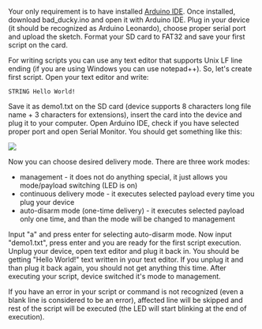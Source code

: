 
Your only requirement is to have installed [Arduino IDE](https://www.arduino.cc/en/Main/Software). Once installed, download bad_ducky.ino and open it with Arduino IDE. Plug in your device (it should be recognized as Arduino Leonardo), choose proper serial port and upload the sketch. Format your SD card to FAT32 and save your first script on the card.  

For writing scripts you can use any text editor that supports Unix LF line ending (if you are using Windows you can use notepad++). So, let's create first script. Open your text editor and write:

    STRING Hello World!

Save it as demo1.txt on the SD card (device supports 8 characters long file name + 3 characters for extensions), insert the card into the device and plug it to your computer. Open Arduino IDE, check if you have selected proper port and open Serial Monitor. You should get something like this:

![](http://res.cloudinary.com/dpkdfsocp/image/upload/c_scale,w_1013/v1508227810/-dev-ttyACM0_Arduino_Leonardo__063_gr2mrv.png)

Now you can choose desired delivery mode. There are three work modes:
- management - it does not do anything special, it just allows you mode/payload switching (LED is on)
- continuous delivery mode - it executes selected payload every time you plug your device
- auto-disarm mode (one-time delivery) - it executes selected payload only one time, and than the mode will be changed to management

Input "a" and press enter for selecting auto-disarm mode. Now input "demo1.txt", press enter and you are ready for the first script execution. Unplug your device, open text editor and plug it back in. You should be getting "Hello World!" text written in your text editor. If you unplug it and than plug it back again, you should not get anything this time. After executing your script, device switched it's mode to management. 

If you have an error in your script or command is not recognized (even a blank line is considered to be an error), affected line will be skipped and rest of the script will be executed (the LED will start blinking at the end of execution).  
